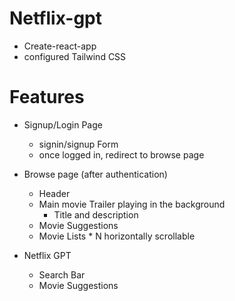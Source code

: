 # Netflix-gpt
 - Create-react-app
 - configured Tailwind CSS

# Features
 - Signup/Login Page
    - signin/signup Form
    - once logged in, redirect to browse page
 - Browse page (after authentication)
    - Header
    - Main movie Trailer playing in the background
        - Title and description
    - Movie Suggestions
    - Movie Lists * N horizontally scrollable

 - Netflix GPT
    - Search Bar
    - Movie Suggestions
